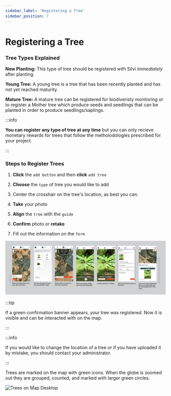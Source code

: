 ```yaml
---
sidebar_label: 'Registering a Tree'
sidebar_position: 7
---
```


# Registering a Tree

### Tree Types Explained 

**New Planting:** This type of tree should be registered with Silvi _immediately_ after planting. 

**Young Tree:** A young tree is a tree that has been recently planted and has not yet reached maturity. 

**Mature Tree:** A mature tree can be registered for biodiveristy monitoring or to register a Mother tree which produce seeds and seedlings that can be planted in order to produce seedlings/saplings. 



:::info

**You can register any type of tree at any time** but you can only recieve monetary rewards for trees that follow the metholodologies prescribed for your project. 

:::


### Steps to Register Trees 



1. **Click** the `add button` and then **click** `add tree` 

2. **Choose** the `type` of tree you would like to add 

3. Center the crosshair on the tree's location, as best you can. 

4. **Take** your photo 

5. **Align** the `tree` with the `guide` 

6. **Confirm** photo or **retake** 

7. Fill out the information on the `form` 

![Registering a Tree](./img/Registering%20a%20Tree.png)

:::tip

If a green confirmation banner appears, your tree was registered. Now it is visible and can be interacted with on the map. 

:::

:::info

If you would like to change the location of a tree or if you have uploaded it by mistake, you should contact your administrator.

:::

Trees are marked on the map with green icons. When the globe is zoomed out they are grouped, counted, and marked with larger green circles. 

![Trees on Map Desktop](./img/Tree%20Registered.png)




